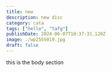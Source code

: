 ```yaml
---
title: new
description: new disc
category: cata
tags: ["hello", "tafg"]
publishDate: 2024-06-07T10:37:31.120Z
image: ./wp2555019.jpg
draft: false
---
```

t﻿his is the body  section